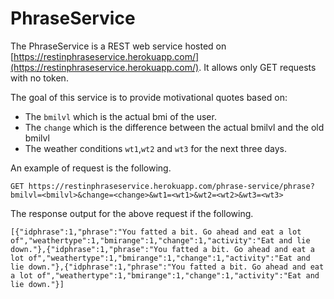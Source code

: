 # PhraseService

The PhraseService is a REST web service hosted on [https://restinphraseservice.herokuapp.com/](https://restinphraseservice.herokuapp.com/). It allows only GET requests with no token.

The goal of this service is to provide motivational quotes based on:

* The `bmilvl` which is the actual bmi of the user.
* The `change` which is the difference between the actual bmilvl and the old bmilvl
* The weather conditions `wt1`,`wt2` and `wt3` for the next three days.

An example of request is the following.
```
GET https://restinphraseservice.herokuapp.com/phrase-service/phrase?bmilvl=<bmilvl>&change=<change>&wt1=<wt1>&wt2=<wt2>&wt3=<wt3>
```
The response output for the above request if the following.
```
[{"idphrase":1,"phrase":"You fatted a bit. Go ahead and eat a lot of","weathertype":1,"bmirange":1,"change":1,"activity":"Eat and lie down."},{"idphrase":1,"phrase":"You fatted a bit. Go ahead and eat a lot of","weathertype":1,"bmirange":1,"change":1,"activity":"Eat and lie down."},{"idphrase":1,"phrase":"You fatted a bit. Go ahead and eat a lot of","weathertype":1,"bmirange":1,"change":1,"activity":"Eat and lie down."}]
```